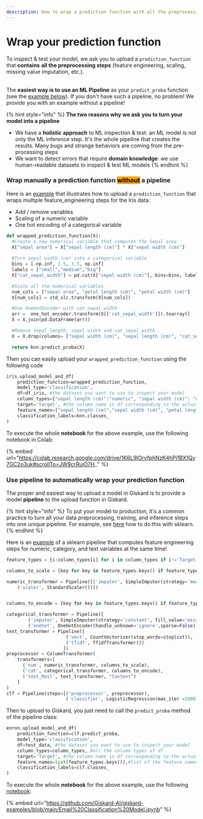 ```yaml
---
description: How to wrap a prediction function with all the preprocessing steps in Giskard?
---
```


# Wrap your prediction function

To inspect & test your model, we ask you to upload a `prediction_function` that **contains** **all the preprocessing steps** (feature engineering, scaling, missing value imputation, etc.).

\
The **easiest way is to use an ML Pipeline** as your `predict_proba` function (see the [example below](wrap-your-prediction-function.md#wrap-a-prediction-function-without-a-pipeline-1)). If you don't have such a pipeline, no problem! We provide you with an example without a pipeline!

{% hint style="info" %}
**The two reasons why we ask you to turn your model into a pipeline**

* We have a **holistic approach** to ML inspection & test: an ML model is not only the ML inference step. It's the whole pipeline that creates the results. Many bugs and strange behaviors are coming from the pre-processing steps
* We want to detect errors that require **domain knowledge**: we use human-readable datasets to inspect & test ML models
{% endhint %}

### Wrap manually a prediction function <mark style="background-color:orange;">without</mark> a pipeline

Here is an [example](https://colab.research.google.com/drive/1K6L9IOryfphNzK4hPi1BX1Qv7GC2o3uk#scrollTo=JW9crRujO7H\_) that illustrates how to upload a `prediction_function` that wraps multiple feature\_engineering steps for the Iris data:

* Add / remove variables
* Scaling of a numeric variable
* One hot encoding of a categorical variable

```python
def wrapped_prediction_function(X):
  #Create a new numerical variable that computes the Sepal area
  X["sepal area"] = X["sepal length (cm)"] * X["sepal width (cm)"]
  
  #Turn sepal width (cm) into a categorical variable
  bins = [-np.inf, 2.5, 3.5, np.inf]
  labels = ["small","medium","big"]
  X["cat_sepal_width"] = pd.cut(X["sepal width (cm)"], bins=bins, labels=labels)

  #Scale all the numerical variables
  num_cols = ["sepal area", "petal length (cm)", "petal width (cm)"]
  X[num_cols] = std_slc.transform(X[num_cols])

  #Use OneHotEncoder with cat_sepal_width
  arr =  one_hot_encoder.transform(X[['cat_sepal_width']]).toarray()
  X = X.join(pd.DataFrame(arr))

  #Remove Sepal length, sepal width and cat_sepal_width
  X = X.drop(columns= ["sepal width (cm)", "sepal length (cm)", "cat_sepal_width"])

  return knn.predict_proba(X)
```

Then you can easily upload your `wrapped_prediction_function` using the following code

```python
iris.upload_model_and_df(
    prediction_function=wrapped_prediction_function, 
    model_type='classification',
    df=df_iris, #the dataset you want to use to inspect your model
    column_types={"sepal length (cm)":"numeric", "sepal width (cm)": "numeric", "petal length (cm)": "numeric", "petal width (cm)": "numeric", "target":"category"}, #all the column types of df
    target='target', #the column name in df corresponding to the actual target variable (ground truth).
    feature_names=["sepal length (cm)","sepal width (cm)", "petal length (cm)", "petal width (cm)"],
    classification_labels=knn.classes_
)
```

To execute the whole **notebook** for the above example, use the following notebook in Colab:

{% embed url="https://colab.research.google.com/drive/1K6L9IOryfphNzK4hPi1BX1Qv7GC2o3uk#scrollTo=JW9crRujO7H_" %}

### Use pipeline to automatically wrap your prediction function

The proper and easiest way to upload a model in Giskard is to provide a model **pipeline** to the upload function in Giskard.&#x20;

{% hint style="info" %}
To put your model to production, it's a common practice to turn all your data preprocessing, training, and inference steps into one unique pipeline. For example, see [here](https://scikit-learn.org/stable/modules/generated/sklearn.pipeline.Pipeline.html) how to do this with sklearn.
{% endhint %}

Here is an [example](https://github.com/Giskard-AI/giskard-examples/blob/main/Email%20Classification%20Model.ipynb) of a sklearn pipeline that computes feature engineering steps for numeric, category, and text variables at the same time!

```python
feature_types = {i:column_types[i] for i in column_types if i!='Target'}

columns_to_scale = [key for key in feature_types.keys() if feature_types[key]=="numeric"]

numeric_transformer = Pipeline([('imputer', SimpleImputer(strategy='median')),
    ('scaler', StandardScaler())])


columns_to_encode = [key for key in feature_types.keys() if feature_types[key]=="category"]

categorical_transformer = Pipeline([
        ('imputer', SimpleImputer(strategy='constant', fill_value='missing')),
        ('onehot', OneHotEncoder(handle_unknown='ignore',sparse=False)) ])
text_transformer = Pipeline([
                      ('vect', CountVectorizer(stop_words=stoplist)),
                      ('tfidf', TfidfTransformer())
                     ])
preprocessor = ColumnTransformer(
    transformers=[
      ('num', numeric_transformer, columns_to_scale),
      ('cat', categorical_transformer, columns_to_encode),
      ('text_Mail', text_transformer, "Content")
    ]
)
clf = Pipeline(steps=[('preprocessor', preprocessor),
                      ('classifier', LogisticRegression(max_iter =1000))])
```

Then to upload to Giskard, you just need to call the `predict_proba` method of the pipeline class:

```python
enron.upload_model_and_df(
    prediction_function=clf.predict_proba, 
    model_type='classification',
    df=test_data, #the dataset you want to use to inspect your model
    column_types=column_types, #all the column types of df
    target='Target', #the column name in df corresponding to the actual target variable (ground truth).
    feature_names=list(feature_types.keys()),#list of the feature names of prediction_function
    classification_labels=clf.classes_
)
```

To execute the whole **notebook** for the above example, use the following [notebook](https://github.com/Giskard-AI/giskard-examples/blob/main/Email%20Classification%20Model.ipynb):

{% embed url="https://github.com/Giskard-AI/giskard-examples/blob/main/Email%20Classification%20Model.ipynb" %}
